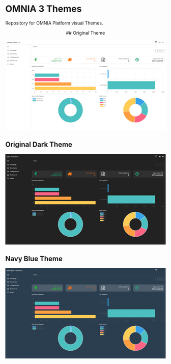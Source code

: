 # OMNIA 3 Themes

Repository for OMNIA Platform visual Themes.



<p align="center">## Original Theme</p>

![OMNIA Original Theme Preview](../themes/imgs/OMNIA-Theme-Home-github-preview.jpg)

## Original Dark Theme

![OMNIA Original Dark Theme Preview](../themes/imgs/Dark-Theme-Home-github-preview.jpg)

## Navy Blue Theme

![OMNIA Navy Blue Theme Preview](../themes/imgs/NavyBlue-Theme-Home-github-preview.jpg)